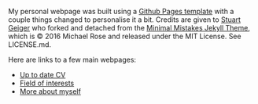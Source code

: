 My personal webpage was built using a [Github Pages template](https://github.com/academicpages/academicpages.github.io) with a couple things changed to personalise it a bit. Credits are given to [Stuart Geiger](https://github.com/staeiou) who forked and detached from the [Minimal Mistakes Jekyll Theme](https://mmistakes.github.io/minimal-mistakes/), which is © 2016 Michael Rose and released under the MIT License. See LICENSE.md.

Here are links to a few main webpages:

- [Up to date CV](https://cecilia-wang.github.io/cv/)
- [Field of interests]()
- [More about myself]()

<!--test -->
